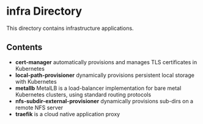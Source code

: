 # infra Directory

This directory contains infrastructure applications.

## Contents

- **cert-manager** automatically provisions and manages TLS certificates in Kubernetes
- **local-path-provisioner** dynamically provisions persistent local storage with Kubernetes
- **metallb** MetalLB is a load-balancer implementation for bare metal Kubernetes clusters, using standard routing protocols
- **nfs-subdir-external-provisioner** dynamically provisions sub-dirs on a remote NFS server
- **traefik** is a cloud native application proxy
